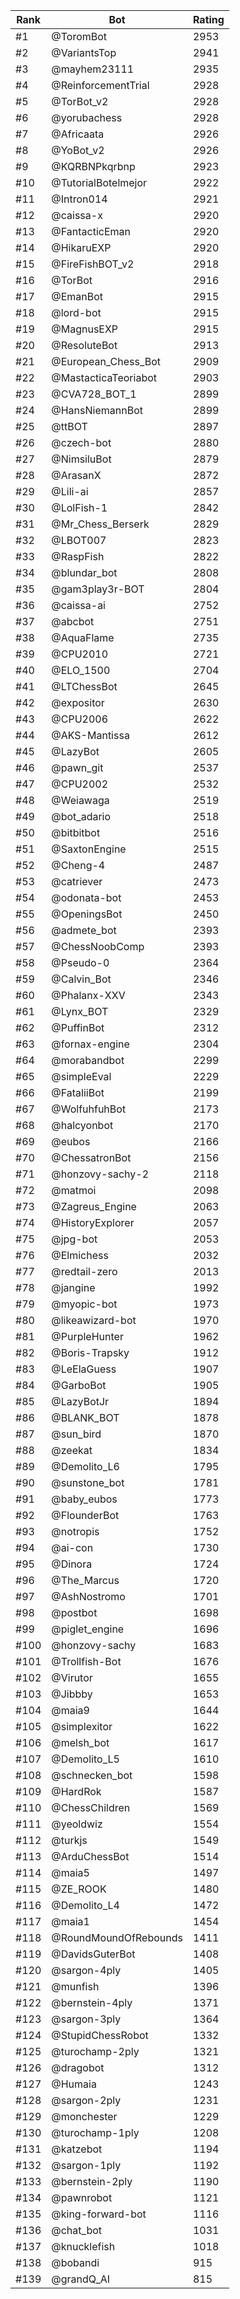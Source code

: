 Rank|Bot|Rating
---|---|---
#1|@ToromBot|2953
#2|@VariantsTop|2941
#3|@mayhem23111|2935
#4|@ReinforcementTrial|2928
#5|@TorBot_v2|2928
#6|@yorubachess|2928
#7|@Africaata|2926
#8|@YoBot_v2|2926
#9|@KQRBNPkqrbnp|2923
#10|@TutorialBotelmejor|2922
#11|@Intron014|2921
#12|@caissa-x|2920
#13|@FantacticEman|2920
#14|@HikaruEXP|2920
#15|@FireFishBOT_v2|2918
#16|@TorBot|2916
#17|@EmanBot|2915
#18|@lord-bot|2915
#19|@MagnusEXP|2915
#20|@ResoluteBot|2913
#21|@European_Chess_Bot|2909
#22|@MastacticaTeoriabot|2903
#23|@CVA728_BOT_1|2899
#24|@HansNiemannBot|2899
#25|@ttBOT|2897
#26|@czech-bot|2880
#27|@NimsiluBot|2879
#28|@ArasanX|2872
#29|@Lili-ai|2857
#30|@LolFish-1|2842
#31|@Mr_Chess_Berserk|2829
#32|@LBOT007|2823
#33|@RaspFish|2822
#34|@blundar_bot|2808
#35|@gam3play3r-BOT|2804
#36|@caissa-ai|2752
#37|@abcbot|2751
#38|@AquaFlame|2735
#39|@CPU2010|2721
#40|@ELO_1500|2704
#41|@LTChessBot|2645
#42|@expositor|2630
#43|@CPU2006|2622
#44|@AKS-Mantissa|2612
#45|@LazyBot|2605
#46|@pawn_git|2537
#47|@CPU2002|2532
#48|@Weiawaga|2519
#49|@bot_adario|2518
#50|@bitbitbot|2516
#51|@SaxtonEngine|2515
#52|@Cheng-4|2487
#53|@catriever|2473
#54|@odonata-bot|2453
#55|@OpeningsBot|2450
#56|@admete_bot|2393
#57|@ChessNoobComp|2393
#58|@Pseudo-0|2364
#59|@Calvin_Bot|2346
#60|@Phalanx-XXV|2343
#61|@Lynx_BOT|2329
#62|@PuffinBot|2312
#63|@fornax-engine|2304
#64|@morabandbot|2299
#65|@simpleEval|2229
#66|@FataliiBot|2199
#67|@WolfuhfuhBot|2173
#68|@halcyonbot|2170
#69|@eubos|2166
#70|@ChessatronBot|2156
#71|@honzovy-sachy-2|2118
#72|@matmoi|2098
#73|@Zagreus_Engine|2063
#74|@HistoryExplorer|2057
#75|@jpg-bot|2053
#76|@Elmichess|2032
#77|@redtail-zero|2013
#78|@jangine|1992
#79|@myopic-bot|1973
#80|@likeawizard-bot|1970
#81|@PurpleHunter|1962
#82|@Boris-Trapsky|1912
#83|@LeElaGuess|1907
#84|@GarboBot|1905
#85|@LazyBotJr|1894
#86|@BLANK_BOT|1878
#87|@sun_bird|1870
#88|@zeekat|1834
#89|@Demolito_L6|1795
#90|@sunstone_bot|1781
#91|@baby_eubos|1773
#92|@FlounderBot|1763
#93|@notropis|1752
#94|@ai-con|1730
#95|@Dinora|1724
#96|@The_Marcus|1720
#97|@AshNostromo|1701
#98|@postbot|1698
#99|@piglet_engine|1696
#100|@honzovy-sachy|1683
#101|@Trollfish-Bot|1676
#102|@Virutor|1655
#103|@Jibbby|1653
#104|@maia9|1644
#105|@simplexitor|1622
#106|@melsh_bot|1617
#107|@Demolito_L5|1610
#108|@schnecken_bot|1598
#109|@HardRok|1587
#110|@ChessChildren|1569
#111|@yeoldwiz|1554
#112|@turkjs|1549
#113|@ArduChessBot|1514
#114|@maia5|1497
#115|@ZE_ROOK|1480
#116|@Demolito_L4|1472
#117|@maia1|1454
#118|@RoundMoundOfRebounds|1411
#119|@DavidsGuterBot|1408
#120|@sargon-4ply|1405
#121|@munfish|1396
#122|@bernstein-4ply|1371
#123|@sargon-3ply|1364
#124|@StupidChessRobot|1332
#125|@turochamp-2ply|1321
#126|@dragobot|1312
#127|@Humaia|1243
#128|@sargon-2ply|1231
#129|@monchester|1229
#130|@turochamp-1ply|1208
#131|@katzebot|1194
#132|@sargon-1ply|1192
#133|@bernstein-2ply|1190
#134|@pawnrobot|1121
#135|@king-forward-bot|1116
#136|@chat_bot|1031
#137|@knucklefish|1018
#138|@bobandi|915
#139|@grandQ_AI|815
